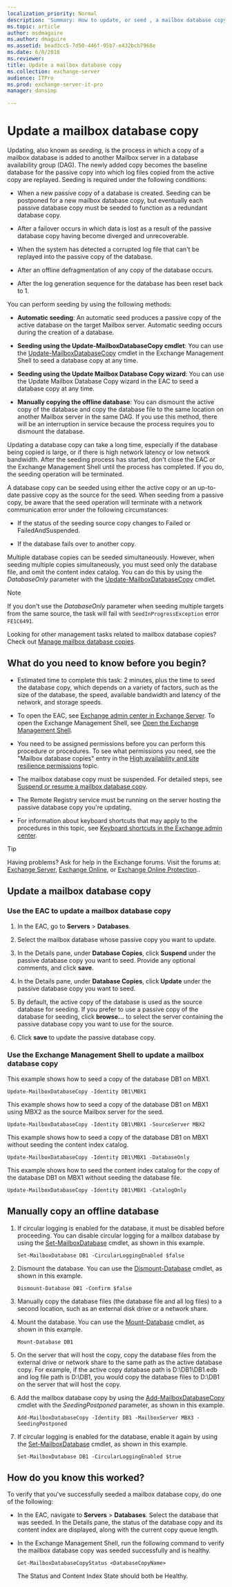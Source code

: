 ```yaml
---
localization_priority: Normal
description: 'Summary: How to update, or seed , a mailbox database copy in Exchange Server 2016 or Exchange Server 2019.'
ms.topic: article
author: msdmaguire
ms.author: dmaguire
ms.assetid: bead3cc5-7d50-446f-95b7-e432bcb7968e
ms.date: 6/8/2018
ms.reviewer: 
title: Update a mailbox database copy
ms.collection: exchange-server
audience: ITPro
ms.prod: exchange-server-it-pro
manager: dansimp

---
```


# Update a mailbox database copy

Updating, also known as *seeding*, is the process in which a copy of a mailbox database is added to another Mailbox server in a database availability group (DAG). The newly added copy becomes the baseline database for the passive copy into which log files copied from the active copy are replayed. Seeding is required under the following conditions:

- When a new passive copy of a database is created. Seeding can be postponed for a new mailbox database copy, but eventually each passive database copy must be seeded to function as a redundant database copy.

- After a failover occurs in which data is lost as a result of the passive database copy having become diverged and unrecoverable.

- When the system has detected a corrupted log file that can't be replayed into the passive copy of the database.

- After an offline defragmentation of any copy of the database occurs.

- After the log generation sequence for the database has been reset back to 1.

You can perform seeding by using the following methods:

- **Automatic seeding**: An automatic seed produces a passive copy of the active database on the target Mailbox server. Automatic seeding occurs during the creation of a database.

- **Seeding using the Update-MailboxDatabaseCopy cmdlet**: You can use the [Update-MailboxDatabaseCopy](http://technet.microsoft.com/library/37ebb66a-382e-4fd9-81f8-795f776a87b1.aspx) cmdlet in the Exchange Management Shell to seed a database copy at any time.

- **Seeding using the Update Mailbox Database Copy wizard**: You can use the Update Mailbox Database Copy wizard in the EAC to seed a database copy at any time.

- **Manually copying the offline database**: You can dismount the active copy of the database and copy the database file to the same location on another Mailbox server in the same DAG. If you use this method, there will be an interruption in service because the process requires you to dismount the database.

Updating a database copy can take a long time, especially if the database being copied is large, or if there is high network latency or low network bandwidth. After the seeding process has started, don't close the EAC or the Exchange Management Shell until the process has completed. If you do, the seeding operation will be terminated.

A database copy can be seeded using either the active copy or an up-to-date passive copy as the source for the seed. When seeding from a passive copy, be aware that the seed operation will terminate with a network communication error under the following circumstances:

- If the status of the seeding source copy changes to Failed or FailedAndSuspended.

- If the database fails over to another copy.

Multiple database copies can be seeded simultaneously. However, when seeding multiple copies simultaneously, you must seed only the database file, and omit the content index catalog. You can do this by using the _DatabaseOnly_ parameter with the [Update-MailboxDatabaseCopy](http://technet.microsoft.com/library/37ebb66a-382e-4fd9-81f8-795f776a87b1.aspx) cmdlet.

> [!NOTE]
> If you don't use the _DatabaseOnly_ parameter when seeding multiple targets from the same source, the task will fail with `SeedInProgressException` error `FE1C6491`.

Looking for other management tasks related to mailbox database copies? Check out [Manage mailbox database copies](manage-database-copies.md).

## What do you need to know before you begin?

- Estimated time to complete this task: 2 minutes, plus the time to seed the database copy, which depends on a variety of factors, such as the size of the database, the speed, available bandwidth and latency of the network, and storage speeds.

- To open the EAC, see [Exchange admin center in Exchange Server](../../architecture/client-access/exchange-admin-center.md). To open the Exchange Management Shell, see [Open the Exchange Management Shell](http://technet.microsoft.com/library/63976059-25f8-4b4f-b597-633e78b803c0.aspx).

- You need to be assigned permissions before you can perform this procedure or procedures. To see what permissions you need, see the "Mailbox database copies" entry in the [High availability and site resilience permissions](../../permissions/feature-permissions/ha-permissions.md) topic.

- The mailbox database copy must be suspended. For detailed steps, see [Suspend or resume a mailbox database copy](suspend-resume-db-copies.md).

- The Remote Registry service must be running on the server hosting the passive database copy you're updating.

- For information about keyboard shortcuts that may apply to the procedures in this topic, see [Keyboard shortcuts in the Exchange admin center](../../about-documentation/exchange-admin-center-keyboard-shortcuts.md).

> [!TIP]
> Having problems? Ask for help in the Exchange forums. Visit the forums at: [Exchange Server](https://go.microsoft.com/fwlink/p/?linkId=60612), [Exchange Online](https://go.microsoft.com/fwlink/p/?linkId=267542), or [Exchange Online Protection](https://go.microsoft.com/fwlink/p/?linkId=285351)..

## Update a mailbox database copy

### Use the EAC to update a mailbox database copy

1. In the EAC, go to **Servers** \> **Databases**.

2. Select the mailbox database whose passive copy you want to update.

3. In the Details pane, under **Database Copies**, click **Suspend** under the passive database copy you want to seed. Provide any optional comments, and click **save**.

4. In the Details pane, under **Database Copies**, click **Update** under the passive database copy you want to seed.

5. By default, the active copy of the database is used as the source database for seeding. If you prefer to use a passive copy of the database for seeding, click **browse...** to select the server containing the passive database copy you want to use for the source.

6. Click **save** to update the passive database copy.

### Use the Exchange Management Shell to update a mailbox database copy

This example shows how to seed a copy of the database DB1 on MBX1.

```
Update-MailboxDatabaseCopy -Identity DB1\MBX1
```

This example shows how to seed a copy of the database DB1 on MBX1 using MBX2 as the source Mailbox server for the seed.

```
Update-MailboxDatabaseCopy -Identity DB1\MBX1 -SourceServer MBX2
```

This example shows how to seed a copy of the database DB1 on MBX1 without seeding the content index catalog.

```
Update-MailboxDatabaseCopy -Identity DB1\MBX1 -DatabaseOnly
```

This example shows how to seed the content index catalog for the copy of the database DB1 on MBX1 without seeding the database file.

```
Update-MailboxDatabaseCopy -Identity DB1\MBX1 -CatalogOnly
```

## Manually copy an offline database

1. If circular logging is enabled for the database, it must be disabled before proceeding. You can disable circular logging for a mailbox database by using the [Set-MailboxDatabase](http://technet.microsoft.com/library/a01edc66-bc10-4f65-9df4-432cb9e88f58.aspx) cmdlet, as shown in this example.

   ```
   Set-MailboxDatabase DB1 -CircularLoggingEnabled $false
   ```

2. Dismount the database. You can use the [Dismount-Database](http://technet.microsoft.com/library/e261955b-a9f0-4d87-bf56-f9e67ea5ba3f.aspx) cmdlet, as shown in this example.

   ```
   Dismount-Database DB1 -Confirm $false
   ```

3. Manually copy the database files (the database file and all log files) to a second location, such as an external disk drive or a network share.

4. Mount the database. You can use the [Mount-Database](http://technet.microsoft.com/library/76a57f6a-a6c6-4c65-abf8-190522d47037.aspx) cmdlet, as shown in this example.

   ```
   Mount-Database DB1
   ```

5. On the server that will host the copy, copy the database files from the external drive or network share to the same path as the active database copy. For example, if the active copy database path is D:\DB1\DB1.edb and log file path is D:\DB1, you would copy the database files to D:\DB1 on the server that will host the copy.

6. Add the mailbox database copy by using the [Add-MailboxDatabaseCopy](http://technet.microsoft.com/library/84198fa9-ac8e-44ea-bd7b-64fe1e83e709.aspx) cmdlet with the _SeedingPostponed_ parameter, as shown in this example.

   ```
   Add-MailboxDatabaseCopy -Identity DB1 -MailboxServer MBX3 -SeedingPostponed
   ```

7. If circular logging is enabled for the database, enable it again by using the [Set-MailboxDatabase](http://technet.microsoft.com/library/a01edc66-bc10-4f65-9df4-432cb9e88f58.aspx) cmdlet, as shown in this example.

   ```
   Set-MailboxDatabase DB1 -CircularLoggingEnabled $true
   ```

## How do you know this worked?

To verify that you've successfully seeded a mailbox database copy, do one of the following:

- In the EAC, navigate to **Servers** \> **Databases**. Select the database that was seeded. In the Details pane, the status of the database copy and its content index are displayed, along with the current copy queue length.

- In the Exchange Management Shell, run the following command to verify the mailbox database copy was seeded successfully and is healthy.

  ```
  Get-MailboxDatabaseCopyStatus <DatabaseCopyName>
  ```

  The Status and Content Index State should both be Healthy.
